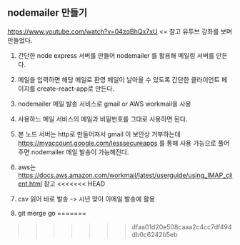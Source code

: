 ## nodemailer 만들기

https://www.youtube.com/watch?v=04zqBhQx7xU
<= 참고
유투브 강좌를 보며 만들었다.

1. 간단한 node express 서버를 만들어 nodemailer 를 활용해 메일링 서버를 만든다.

2. 메일을 입력하면 해당 메일로 환영 메일이 날아올 수 있도록 간단한 클라이언트 페이지를 create-react-app로 만든다.

3. nodemailer 메일 발송 서비스로 gmail or AWS workmail을 사용

4. 사용하느 메일 서비스의 메일과 비밀번호를 그대로 사용하면 된다.

5. 본 노드 서버는 http로 만들어져서 gmail 이 보안상 거부하는데 
   https://myaccount.google.com/lesssecureapps 를 통해 사용 가능으로 풀어주면 nodemailer 메일 발송이 가능해진다.

6. aws는 https://docs.aws.amazon.com/workmail/latest/userguide/using_IMAP_client.html 참고
<<<<<<< HEAD

7. csv 읽어 바로 발송 -> 시년 맞이 이메일 발송에 활용

8. git merge go
=======
>>>>>>> dfaa01d20e508caaa2c4cc7df494db0c6242b5eb
